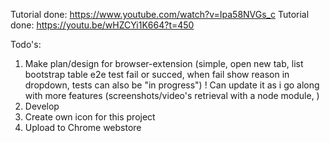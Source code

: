 Tutorial done: https://www.youtube.com/watch?v=Ipa58NVGs_c
Tutorial done: https://youtu.be/wHZCYi1K664?t=450

Todo's:
1. Make plan/design for browser-extension (simple, open new tab, list bootstrap table e2e test fail or succed, when fail show reason in dropdown, tests can also be "in progress")
    ! Can update it as i go along with more features (screenshots/video's retrieval with a node module, )
2. Develop
3. Create own icon for this project
4. Upload to Chrome webstore